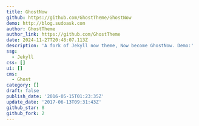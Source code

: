 ```yaml
---
title: GhostNow
github: https://github.com/GhostTheme/GhostNow
demo: http://blog.sudoask.com
author: GhostTheme
author_link: https://github.com/GhostTheme
date: 2024-11-27T20:48:07.113Z
description: 'A fork of Jekyll now theme, Now become GhostNow. Demo:'
ssg:
  - Jekyll
css: []
ui: []
cms:
  - Ghost
category: []
draft: false
publish_date: '2016-05-15T01:23:35Z'
update_date: '2017-06-13T09:31:43Z'
github_star: 8
github_fork: 2
---
```


